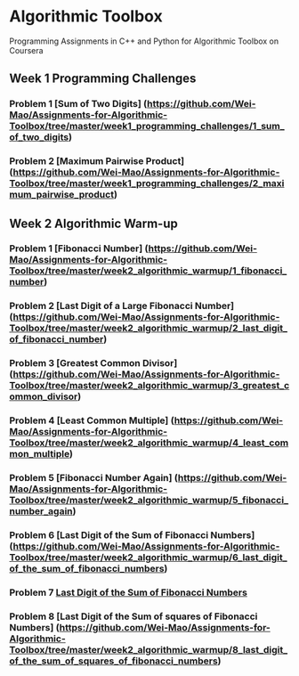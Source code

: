 # Algorithmic Toolbox
Programming Assignments in C++ and Python for Algorithmic Toolbox on Coursera

## Week 1 Programming Challenges
### Problem 1 [Sum of Two Digits] (https://github.com/Wei-Mao/Assignments-for-Algorithmic-Toolbox/tree/master/week1_programming_challenges/1_sum_of_two_digits)

### Problem 2 [Maximum Pairwise Product] (https://github.com/Wei-Mao/Assignments-for-Algorithmic-Toolbox/tree/master/week1_programming_challenges/2_maximum_pairwise_product)

## Week 2 Algorithmic Warm-up
### Problem 1 [Fibonacci Number] (https://github.com/Wei-Mao/Assignments-for-Algorithmic-Toolbox/tree/master/week2_algorithmic_warmup/1_fibonacci_number)
### Problem 2 [Last Digit of a Large Fibonacci Number] (https://github.com/Wei-Mao/Assignments-for-Algorithmic-Toolbox/tree/master/week2_algorithmic_warmup/2_last_digit_of_fibonacci_number)
### Problem 3 [Greatest Common Divisor] (https://github.com/Wei-Mao/Assignments-for-Algorithmic-Toolbox/tree/master/week2_algorithmic_warmup/3_greatest_common_divisor)
### Problem 4 [Least Common Multiple] (https://github.com/Wei-Mao/Assignments-for-Algorithmic-Toolbox/tree/master/week2_algorithmic_warmup/4_least_common_multiple)
### Problem 5 [Fibonacci Number Again] (https://github.com/Wei-Mao/Assignments-for-Algorithmic-Toolbox/tree/master/week2_algorithmic_warmup/5_fibonacci_number_again)
### Problem 6 [Last Digit of the Sum of Fibonacci Numbers] (https://github.com/Wei-Mao/Assignments-for-Algorithmic-Toolbox/tree/master/week2_algorithmic_warmup/6_last_digit_of_the_sum_of_fibonacci_numbers)
### Problem 7 [Last Digit of the Sum of Fibonacci Numbers](https://github.com/Wei-Mao/Assignments-for-Algorithmic-Toolbox/tree/master/week2_algorithmic_warmup/7_last_digit_of_the_sum_of_fibonacci_numbers_again)
### Problem 8 [Last Digit of the Sum of squares of Fibonacci Numbers] (https://github.com/Wei-Mao/Assignments-for-Algorithmic-Toolbox/tree/master/week2_algorithmic_warmup/8_last_digit_of_the_sum_of_squares_of_fibonacci_numbers)
